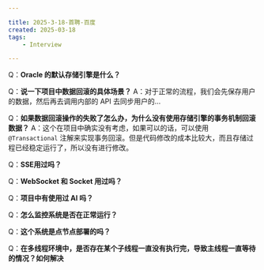 ```yaml
---

title: 2025-3-18-首聘-百度
created: 2025-03-18
tags:
    - Interview

---
```


Q：**Oracle 的默认存储引擎是什么？**

Q：**说一下项目中数据回滚的具体场景？**
A：对于正常的流程，我们会先保存用户的数据，然后再去调用内部的 API 去同步用户的...

Q：**如果数据回滚操作的失败了怎么办，为什么没有使用存储引擎的事务机制回滚数据？**
A：这个在项目中确实没有考虑，如果可以的话，可以使用 `@Transactional` 注解来实现事务回滚。但是代码修改的成本比较大，而且存储过程已经稳定运行了，所以没有进行修改。

Q：**SSE用过吗？**

Q：**WebSocket 和 Socket 用过吗？**

Q：**项目中有使用过 AI 吗？**

Q：**怎么监控系统是否在正常运行？**

Q：**这个系统是点节点部署的吗？**

Q：**在多线程环境中，是否存在某个子线程一直没有执行完，导致主线程一直等待的情况？如何解决**
